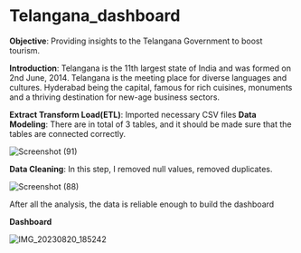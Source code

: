 # **Telangana_dashboard**

**Objective**: Providing insights to the Telangana Government to boost tourism.

**Introduction**: 
 Telangana is the 11th largest state of India and was formed on 2nd June, 2014. Telangana is the meeting place for diverse languages and cultures. Hyderabad being the capital, famous for rich cuisines,  monuments and a thriving destination for new-age business sectors. 


**Extract Transform Load(ETL)**: Imported necessary CSV files
**Data Modeling**: There are in total of 3 tables, and it should be made sure that the tables are connected correctly.

![Screenshot (91)](https://github.com/Anish127/Telangana_dashboard/assets/77845356/78e8f249-24c8-493d-929a-2c0b42e9510b)




**Data Cleaning**: In this step, I removed null values, removed duplicates.

![Screenshot (88)](https://github.com/Anish127/Telangana_dashboard/assets/77845356/f5476ff7-ff10-4a4d-9a71-b04ff618fce4)

After all the analysis, the data is reliable enough to build the dashboard

**Dashboard**

![IMG_20230820_185242](https://github.com/Anish127/Telangana_dashboard/assets/77845356/ed82f227-c663-482d-adcb-85a209441ecc)




